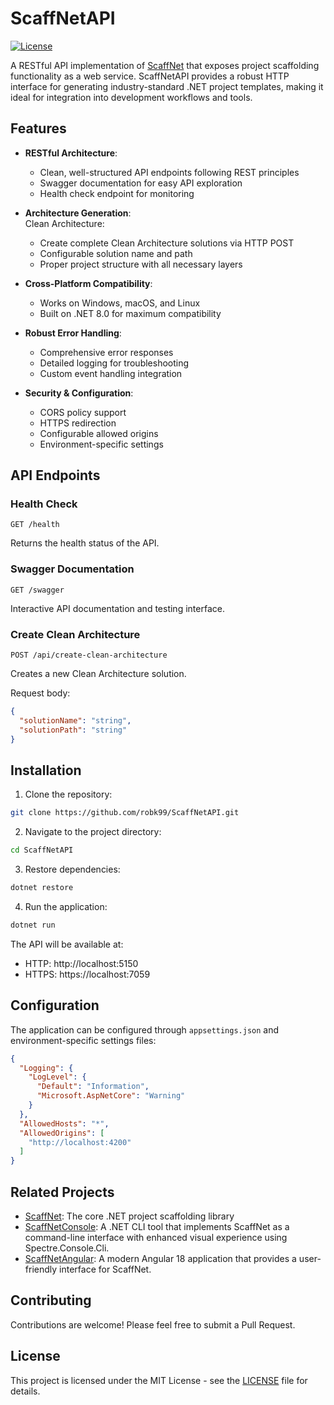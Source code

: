 # ScaffNetAPI
[![License](https://img.shields.io/github/license/robk99/ScaffNetAPI)](LICENSE)

A RESTful API implementation of [ScaffNet](https://github.com/robk99/ScaffNet) that exposes project scaffolding functionality as a web service. ScaffNetAPI provides a robust HTTP interface for generating industry-standard .NET project templates, making it ideal for integration into development workflows and tools.

## Features

- **RESTful Architecture**: 
  - Clean, well-structured API endpoints following REST principles
  - Swagger documentation for easy API exploration
  - Health check endpoint for monitoring

- **Architecture Generation**: 
<br>Clean Architecture:
  - Create complete Clean Architecture solutions via HTTP POST
  - Configurable solution name and path
  - Proper project structure with all necessary layers

- **Cross-Platform Compatibility**:
  - Works on Windows, macOS, and Linux
  - Built on .NET 8.0 for maximum compatibility

- **Robust Error Handling**:
  - Comprehensive error responses
  - Detailed logging for troubleshooting
  - Custom event handling integration

- **Security & Configuration**:
  - CORS policy support
  - HTTPS redirection
  - Configurable allowed origins
  - Environment-specific settings

## API Endpoints

### Health Check
```
GET /health
```
Returns the health status of the API.

### Swagger Documentation
```
GET /swagger
```
Interactive API documentation and testing interface.

### Create Clean Architecture
```
POST /api/create-clean-architecture
```
Creates a new Clean Architecture solution.

Request body:
```json
{
  "solutionName": "string",
  "solutionPath": "string"
}
```

## Installation

1. Clone the repository:
```bash
git clone https://github.com/robk99/ScaffNetAPI.git
```

2. Navigate to the project directory:
```bash
cd ScaffNetAPI
```

3. Restore dependencies:
```bash
dotnet restore
```

4. Run the application:
```bash
dotnet run
```

The API will be available at:
- HTTP: http://localhost:5150
- HTTPS: https://localhost:7059

## Configuration

The application can be configured through `appsettings.json` and environment-specific settings files:

```json
{
  "Logging": {
    "LogLevel": {
      "Default": "Information",
      "Microsoft.AspNetCore": "Warning"
    }
  },
  "AllowedHosts": "*",
  "AllowedOrigins": [
    "http://localhost:4200"
  ]
}
```

## Related Projects

- [ScaffNet](https://github.com/robk99/ScaffNet): The core .NET project scaffolding library
- [ScaffNetConsole](https://github.com/robk99/ScaffNetConsole): A .NET CLI tool that implements ScaffNet as a command-line interface with enhanced visual experience using Spectre.Console.Cli.
- [ScaffNetAngular](https://github.com/robk99/ScaffNetAngular): A modern Angular 18 application that provides a user-friendly interface for ScaffNet.

## Contributing

Contributions are welcome! Please feel free to submit a Pull Request.

## License

This project is licensed under the MIT License - see the [LICENSE](LICENSE) file for details.
